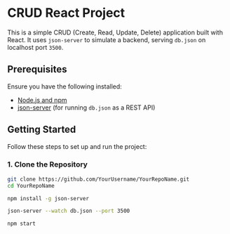 # CRUD React Project

This is a simple CRUD (Create, Read, Update, Delete) application built with React. It uses `json-server` to simulate a backend, serving `db.json` on localhost port `3500`.

## Prerequisites

Ensure you have the following installed:
- [Node.js and npm](https://nodejs.org/)
- [json-server](https://www.npmjs.com/package/json-server) (for running `db.json` as a REST API)

## Getting Started

Follow these steps to set up and run the project:

### 1. Clone the Repository

```bash
git clone https://github.com/YourUsername/YourRepoName.git
cd YourRepoName

npm install -g json-server

json-server --watch db.json --port 3500

npm start
